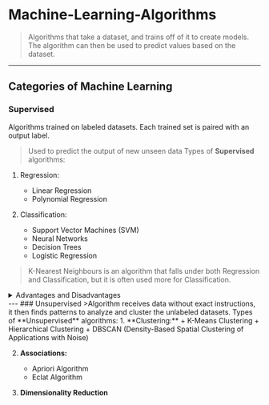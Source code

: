 # Machine-Learning-Algorithms
>Algorithms that take a dataset, and trains off of it to create models. The algorithm can then be used to predict values based on the dataset.
---
## Categories of Machine Learning

### Supervised
Algorithms trained on labeled datasets. Each trained set is paired with an output label.
>Used to predict the output of new unseen data
Types of **Supervised** algorithms:
1. Regression:
   + Linear Regression
   + Polynomial Regression

2. Classification:
   + Support Vector Machines (SVM)
   + Neural Networks
   + Decision Trees
   + Logistic Regression
>K-Nearest Neighbours is an algorithm that falls under both Regression and Classification, but it is often used more for Classification.
<details>
   <summary>Advantages and Disadvantages</summary>
   ### Advantages
   + Highly accurate with enough labeled data
   + Clear results
   ### Disadvantages
   + Reguires large amount of data, often hard to obtain
   + Does not perform well on unseen data 
</details>
---
### Unsupervised
>Algorithm receives data without exact instructions, it then finds patterns to analyze and cluster the unlabeled datasets.
Types of **Unsupervised** algorithms:
1. **Clustering:**
   + K-Means Clustering
   + Hierarchical Clustering
   + DBSCAN (Density-Based Spatial Clustering of Applications with Noise)
   
2. **Associations:**
   + Apriori Algorithm
   + Eclat Algorithm
     
3. **Dimensionality Reduction**

   
